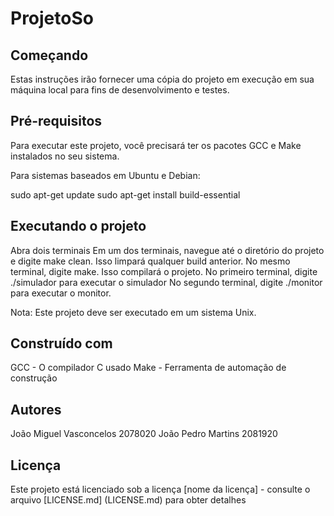 # ProjetoSo

## Começando
Estas instruções irão fornecer uma cópia do projeto em execução em sua máquina local para fins de desenvolvimento e testes.

## Pré-requisitos
Para executar este projeto, você precisará ter os pacotes GCC e Make instalados no seu sistema.

Para sistemas baseados em Ubuntu e Debian:

sudo apt-get update
sudo apt-get install build-essential

## Executando o projeto
Abra dois terminais
Em um dos terminais, navegue até o diretório do projeto e digite make clean. Isso limpará qualquer build anterior.
No mesmo terminal, digite make. Isso compilará o projeto.
No primeiro terminal, digite ./simulador para executar o simulador
No segundo terminal, digite ./monitor para executar o monitor.

Nota: Este projeto deve ser executado em um sistema Unix.

## Construído com

GCC - O compilador C usado
Make - Ferramenta de automação de construção
## Autores

João Miguel Vasconcelos 2078020
João Pedro Martins 2081920
## Licença

Este projeto está licenciado sob a licença [nome da licença] - consulte o arquivo [LICENSE.md] (LICENSE.md) para obter detalhes

